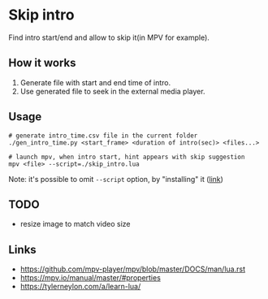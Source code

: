 # Skip intro
Find intro start/end and allow to skip it(in MPV for example).

## How it works
1. Generate file with start and end time of intro.
2. Use generated file to seek in the external media player.

## Usage
```console
# generate intro_time.csv file in the current folder
./gen_intro_time.py <start_frame> <duration of intro(sec)> <files...>

# launch mpv, when intro start, hint appears with skip suggestion
mpv <file> --script=./skip_intro.lua
```
Note: it's possible to omit `--script` option, by "installing"
it ([link](https://github.com/mpv-player/mpv/blob/master/DOCS/man/lua.rst#script-location))

## TODO
- resize image to match video size

## Links
- https://github.com/mpv-player/mpv/blob/master/DOCS/man/lua.rst
- https://mpv.io/manual/master/#properties
- https://tylerneylon.com/a/learn-lua/
